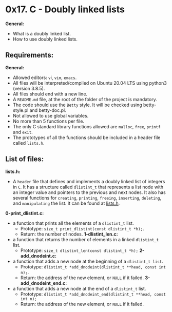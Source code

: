 # 0x17. C - Doubly linked lists

**General:**
- What is a doubly linked list.
- How to use doubly linked lists.
## Requirements:

 **General:**
 - Allowed editors: `v`i, `vim`, `emacs`.
 - All files will be interpreted/compiled on Ubuntu 20.04 LTS using python3 (version 3.8.5).
 - All files should end with a new line.
 - A `README.md` file, at the root of the folder of the project is mandatory.
 - The code should use the `Betty` style. It will be checked using betty-style.pl and betty-doc.pl.
 - Not allowed to use global variables.
 - No more than 5 functions per file.
 - The only C standard library functions allowed are `malloc`, `free`, `printf` and `exit`.
 - The prototypes of all the functions should be included in a header file called `lists.h`.

## List of files:

**lists.h:**
- A `header` file that defines and implements a doubly linked list of integers in `C`. It has a structure called `dlistint_t` that represents a list node with an integer value and pointers to the previous and next nodes. It also has several functions for `creating`, `printing`, `freeing`, `inserting`, `deleting`, and `manipulating` the list. It can be found at [lists.h](https://github.com/ahmedmkamal313/alx-low_level_programming/blob/master/0x17-doubly_linked_lists/lists.h).

**0-print_dlistint.c:**
  - a function that prints all the elements of a `dlistint_t` list.
    - Prototype: `size_t print_dlistint(const dlistint_t *h);`.
    - Return: the number of nodes.
**1-dlistint_len.c:**
  - a function that returns the number of elements in a linked `dlistint_t` list.
    - Prototype: `size_t dlistint_len(const dlistint_t *h);`
**2-add_dnodeint.c:**
  - a function that adds a new node at the beginning of a `dlistint_t list`.
    - Prototype: `dlistint_t *add_dnodeint(dlistint_t **head, const int n);`.
    - Return: the address of the new element, or `NULL` if it failed.
**3-add_dnodeint_end.c:**
  - a function that adds a new node at the end of a `dlistint_t` list.
    - Prototype: `dlistint_t *add_dnodeint_end(dlistint_t **head, const int n);`
    - Return: the address of the new element, or `NULL` if it failed.
